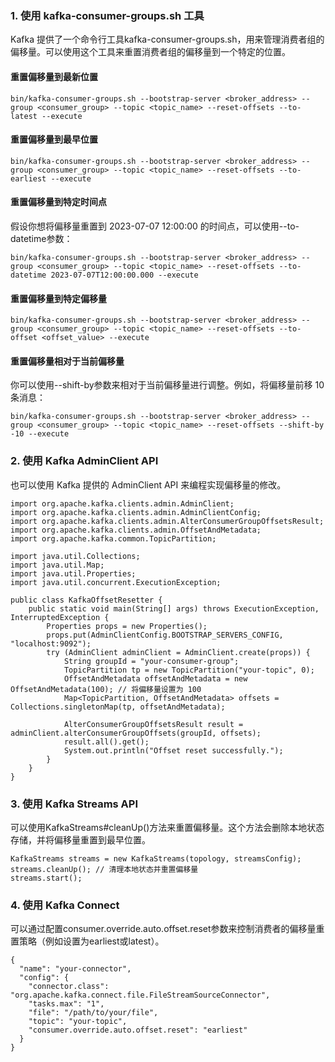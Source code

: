 ### 1. 使用 kafka-consumer-groups.sh 工具
Kafka 提供了一个命令行工具kafka-consumer-groups.sh，用来管理消费者组的偏移量。可以使用这个工具来重置消费者组的偏移量到一个特定的位置。
#### 重置偏移量到最新位置
```
bin/kafka-consumer-groups.sh --bootstrap-server <broker_address> --group <consumer_group> --topic <topic_name> --reset-offsets --to-latest --execute
```
#### 重置偏移量到最早位置
```
bin/kafka-consumer-groups.sh --bootstrap-server <broker_address> --group <consumer_group> --topic <topic_name> --reset-offsets --to-earliest --execute
```
#### 重置偏移量到特定时间点
假设你想将偏移量重置到 2023-07-07 12:00:00 的时间点，可以使用--to-datetime参数：
```
bin/kafka-consumer-groups.sh --bootstrap-server <broker_address> --group <consumer_group> --topic <topic_name> --reset-offsets --to-datetime 2023-07-07T12:00:00.000 --execute
```
#### 重置偏移量到特定偏移量
```
bin/kafka-consumer-groups.sh --bootstrap-server <broker_address> --group <consumer_group> --topic <topic_name> --reset-offsets --to-offset <offset_value> --execute
```
#### 重置偏移量相对于当前偏移量
你可以使用--shift-by参数来相对于当前偏移量进行调整。例如，将偏移量前移 10 条消息：
```
bin/kafka-consumer-groups.sh --bootstrap-server <broker_address> --group <consumer_group> --topic <topic_name> --reset-offsets --shift-by -10 --execute
```
### 2. 使用 Kafka AdminClient API
也可以使用 Kafka 提供的 AdminClient API 来编程实现偏移量的修改。
```
import org.apache.kafka.clients.admin.AdminClient;
import org.apache.kafka.clients.admin.AdminClientConfig;
import org.apache.kafka.clients.admin.AlterConsumerGroupOffsetsResult;
import org.apache.kafka.clients.admin.OffsetAndMetadata;
import org.apache.kafka.common.TopicPartition;

import java.util.Collections;
import java.util.Map;
import java.util.Properties;
import java.util.concurrent.ExecutionException;

public class KafkaOffsetResetter {
    public static void main(String[] args) throws ExecutionException, InterruptedException {
        Properties props = new Properties();
        props.put(AdminClientConfig.BOOTSTRAP_SERVERS_CONFIG, "localhost:9092");
        try (AdminClient adminClient = AdminClient.create(props)) {
            String groupId = "your-consumer-group";
            TopicPartition tp = new TopicPartition("your-topic", 0);
            OffsetAndMetadata offsetAndMetadata = new OffsetAndMetadata(100); // 将偏移量设置为 100
            Map<TopicPartition, OffsetAndMetadata> offsets = Collections.singletonMap(tp, offsetAndMetadata);
            
            AlterConsumerGroupOffsetsResult result = adminClient.alterConsumerGroupOffsets(groupId, offsets);
            result.all().get();
            System.out.println("Offset reset successfully.");
        }
    }
}
```
### 3. 使用 Kafka Streams API
可以使用KafkaStreams#cleanUp()方法来重置偏移量。这个方法会删除本地状态存储，并将偏移量重置到最早位置。
```
KafkaStreams streams = new KafkaStreams(topology, streamsConfig);
streams.cleanUp(); // 清理本地状态并重置偏移量
streams.start();
```
### 4. 使用 Kafka Connect
可以通过配置consumer.override.auto.offset.reset参数来控制消费者的偏移量重置策略（例如设置为earliest或latest）。
```
{
  "name": "your-connector",
  "config": {
    "connector.class": "org.apache.kafka.connect.file.FileStreamSourceConnector",
    "tasks.max": "1",
    "file": "/path/to/your/file",
    "topic": "your-topic",
    "consumer.override.auto.offset.reset": "earliest"
  }
}
```
# 
